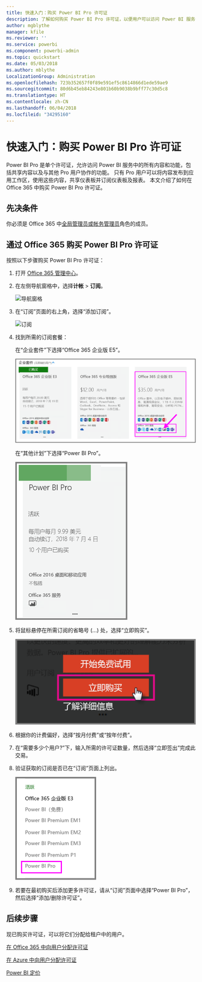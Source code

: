 ```yaml
---
title: 快速入门：购买 Power BI Pro 许可证
description: 了解如何购买 Power BI Pro 许可证，以便用户可以访问 Power BI 服务中的所有内容和功能。
author: mgblythe
manager: kfile
ms.reviewer: ''
ms.service: powerbi
ms.component: powerbi-admin
ms.topic: quickstart
ms.date: 05/03/2018
ms.author: mblythe
LocalizationGroup: Administration
ms.openlocfilehash: 723b352657f0f89e591ef5c8614866d1ede59ae9
ms.sourcegitcommit: 80d6b45eb84243e801b60b9038b9bff77c30d5c8
ms.translationtype: HT
ms.contentlocale: zh-CN
ms.lasthandoff: 06/04/2018
ms.locfileid: "34295160"
---
```

# <a name="quickstart-purchase-power-bi-pro-licenses"></a>快速入门：购买 Power BI Pro 许可证

Power BI Pro 是单个许可证，允许访问 Power BI 服务中的所有内容和功能，包括共享内容以及与其他 Pro 用户协作的功能。 只有 Pro 用户可以将内容发布到应用工作区，使用这些内容，共享仪表板并订阅仪表板及报表。 本文介绍了如何在 Office 365 中购买 Power BI Pro 许可证。


## <a name="prerequisites"></a>先决条件

你必须是 Office 365 中[全局管理员或帐务管理员](https://support.office.com/article/about-office-365-admin-roles-da585eea-f576-4f55-a1e0-87090b6aaa9d?ui=en-US&rs=en-US&ad=US)角色的成员。 


## <a name="purchase-power-bi-pro-licenses-through-office-365"></a>通过 Office 365 购买 Power BI Pro 许可证

按照以下步骤购买 Power BI Pro 许可证：

1. 打开 [Office 365 管理中心](https://portal.office.com/adminportal/home#/homepage)。

2. 在左侧导航窗格中，选择**计帐**  >  **订阅**。

    ![导航窗格](media/service-admin-purchasing-power-bi-pro/service-purchasing-power-bi-pro/service-purchasing-power-bi-pro-01.png)

3. 在“订阅”页面的右上角，选择“添加订阅”。

    ![订阅](media/service-admin-purchasing-power-bi-pro/service-purchasing-power-bi-pro/service-purchasing-power-bi-pro-02.png)

4. 找到所需的订阅套餐：

    在“企业套件”下选择“Office 365 企业版 E5”。

    ![Office E5 订阅](media/service-admin-purchasing-power-bi-pro/service-purchasing-power-bi-pro/service-purchasing-power-bi-pro-03.png)

    在“其他计划”下选择“Power BI Pro”。

    ![Power BI 订阅](media/service-admin-purchasing-power-bi-pro/service-purchasing-power-bi-pro/service-purchasing-power-bi-pro-04.png)

5. 将鼠标悬停在所需订阅的省略号 (...) 处，选择“立即购买”。

    ![立即购买](media/service-admin-purchasing-power-bi-pro/service-purchasing-power-bi-pro/service-purchasing-power-bi-pro-05.png)

6. 根据你的计费偏好，选择“按月付费”或“按年付费”。

7. 在“需要多少个用户?”下，输入所需的许可证数量，然后选择“立即签出”完成此交易。

8. 验证获取的订阅是否已在“订阅”页面上列出。

   ![获取的订阅](media/service-admin-purchasing-power-bi-pro/service-purchasing-power-bi-pro/service-purchasing-power-bi-pro-06.png)

9. 若要在最初购买后添加更多许可证，请从“订阅”页面中选择“Power BI Pro”，然后选择“添加/删除许可证”。


## <a name="next-steps"></a>后续步骤

现已购买许可证，可以将它们分配给租户中的用户。

[在 Office 365 中向用户分配许可证](service-admin-assigning-power-bi-pro-licenses.md)

[在 Azure 中向用户分配许可证](service-admin-assigning-power-bi-pro-licenses-azure.md)

[Power BI 定价](https://powerbi.microsoft.com/en-us/pricing/)
